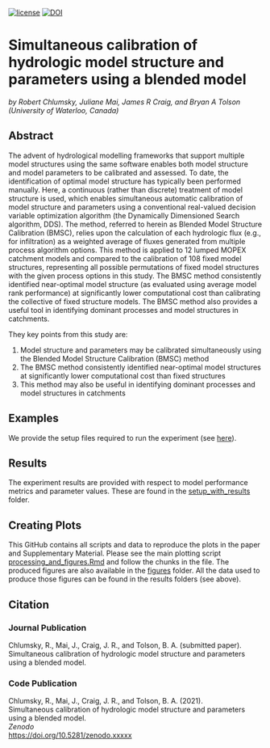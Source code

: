 [![license](https://img.shields.io/badge/license-GPL3-lightgrey.svg)](https://choosealicense.com/)
[![DOI](https://zenodo.org/badge/DOI/10.5281/zenodo.3468442.svg)](https://doi.org/10.5281/zenodo.3468442)

# Simultaneous calibration of hydrologic model structure and parameters using a blended model
*by Robert Chlumsky, Juliane Mai, James R Craig, and Bryan A Tolson (University of Waterloo, Canada)*

## Abstract
The advent of hydrological modelling frameworks that support multiple model structures using the same software enables both model structure and model parameters to be calibrated and assessed. To date, the identification of optimal model structure has typically been performed manually. Here, a  continuous (rather than discrete) treatment of model structure is used, which enables simultaneous automatic calibration of model structure and parameters using a conventional real-valued decision variable optimization algorithm (the Dynamically Dimensioned Search algorithm, DDS). The method, referred to herein as Blended Model Structure Calibration (BMSC), relies upon the calculation of each hydrologic flux  (e.g., for infiltration) as a weighted average of fluxes generated from multiple process algorithm options. This method is applied to 12 lumped MOPEX catchment models and compared to the calibration of 108 fixed model structures, representing all possible permutations of fixed model structures with the given process options in this study. The BMSC method consistently identified near-optimal model structure (as evaluated using average model rank performance) at significantly lower computational cost than calibrating the collective of fixed structure models. The BMSC method also provides a useful tool in identifying dominant processes and model structures in catchments.

They key points from this study are:

1. Model structure and parameters may be calibrated simultaneously using the Blended Model Structure Calibration (BMSC) method
2. The BMSC method consistently identified near-optimal model structures at significantly lower computational cost than fixed structures
3. This method may also be useful in identifying dominant processes and model structures in catchments

## Examples
We provide the setup files required to run the experiment (see [here](https://github.com/rchlumsk/BMSC/setup_with_results)).

## Results
The experiment results are provided with respect to model performance metrics and parameter values. These are found in the [setup_with_results](https://github.com/rchlumsk/BMSC/setup_with_results) folder.

## Creating Plots
This GitHub contains all scripts and data to reproduce the plots in the paper and Supplementary Material. Please see the main plotting script [processing_and_figures.Rmd](https://github.com/rchlumsk/BMSC) and follow the chunks in the file. The produced figures are also available in the [figures](https://github.com/rchlumsk/BMSC/figures) folder. All the data used to produce those figures can be found in the results folders (see above). 

## Citation

### Journal Publication
Chlumsky, R., Mai, J., Craig, J. R., and Tolson, B. A. (submitted paper).<br>
Simultaneous calibration of hydrologic model structure and parameters using a blended model. <br>

### Code Publication
Chlumsky, R., Mai, J., Craig, J. R., and Tolson, B. A. (2021).<br>
Simultaneous calibration of hydrologic model structure and parameters using a blended model. <br>
*Zenodo*<br>
https://doi.org/10.5281/zenodo.xxxxx

